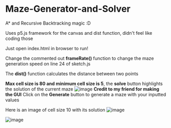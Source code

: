 # Maze-Generator-and-Solver
A* and Recursive Backtracking magic :D

Uses p5.js framework for the canvas and dist function, didn't feel like coding those

Just open index.html in browser to run!

Change the commented out **frameRate()** function to change the maze generation speed on line 24 of sketch.js

The **dist()** function calculates the distance between two points

**Max cell size is 80 and minimum cell size is 5**, the **solve** button highlights the solution of the current maze
![image](https://user-images.githubusercontent.com/90434651/162615581-ff67e55e-b4a6-47f6-94e7-ddb1dd790116.png)
**Credit to my friend for making the GUI**
Click on the **Generate** button to generate a maze with your inputted values

Here is an image of cell size 10 with its solution
![image](https://user-images.githubusercontent.com/90434651/162615552-3578128c-f07b-4207-846c-105e343bc052.png)

![image](https://user-images.githubusercontent.com/90434651/162615534-7166f2b2-973f-4783-a6d4-184b19773972.png)

